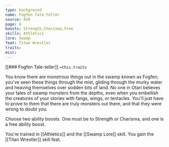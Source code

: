 ```yaml
---
type: background
name: Fogfen Tale-teller 
source: AV0
page: 4
boosts: Strength,Charisma,Free
skills: Athletics
lore: Swamp
feat: Titan Wrestler
traits: 
misc: 
---
```


[[### Fogfen Tale-teller]]
`=this.traits`


You know there are monstrous things out in the swamp known as Fogfen; you've seen these things through the mist, gliding through the murky water and heaving themselves over sodden bits of land. No one in Otari believes your tales of swamp monsters from the depths, even when you embellish the creatures of your stories with fangs, wings, or tentacles. You'll just have to prove to them that there are truly monsters out there, and that they were wrong to doubt you.

Choose two ability boosts. One must be to Strength or Charisma, and one is a free ability boost.

You're trained in [[Athletics]] and the [[Swamp Lore]] skill. You gain the [[Titan Wrestler]] skill feat.


